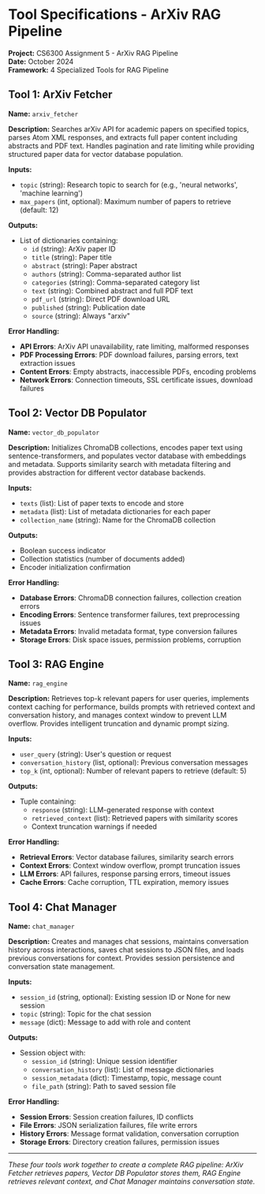 # Tool Specifications - ArXiv RAG Pipeline

**Project:** CS6300 Assignment 5 - ArXiv RAG Pipeline  
**Date:** October 2024  
**Framework:** 4 Specialized Tools for RAG Pipeline

## Tool 1: ArXiv Fetcher

**Name:** `arxiv_fetcher`

**Description:** 
Searches arXiv API for academic papers on specified topics, parses Atom XML responses, and extracts full paper content including abstracts and PDF text. Handles pagination and rate limiting while providing structured paper data for vector database population.

**Inputs:**
- `topic` (string): Research topic to search for (e.g., 'neural networks', 'machine learning')
- `max_papers` (int, optional): Maximum number of papers to retrieve (default: 12)

**Outputs:**
- List of dictionaries containing:
  - `id` (string): ArXiv paper ID
  - `title` (string): Paper title
  - `abstract` (string): Paper abstract
  - `authors` (string): Comma-separated author list
  - `categories` (string): Comma-separated category list
  - `text` (string): Combined abstract and full PDF text
  - `pdf_url` (string): Direct PDF download URL
  - `published` (string): Publication date
  - `source` (string): Always "arxiv"

**Error Handling:**
- **API Errors**: ArXiv API unavailability, rate limiting, malformed responses
- **PDF Processing Errors**: PDF download failures, parsing errors, text extraction issues
- **Content Errors**: Empty abstracts, inaccessible PDFs, encoding problems
- **Network Errors**: Connection timeouts, SSL certificate issues, download failures

## Tool 2: Vector DB Populator

**Name:** `vector_db_populator`

**Description:**
Initializes ChromaDB collections, encodes paper text using sentence-transformers, and populates vector database with embeddings and metadata. Supports similarity search with metadata filtering and provides abstraction for different vector database backends.

**Inputs:**
- `texts` (list): List of paper texts to encode and store
- `metadata` (list): List of metadata dictionaries for each paper
- `collection_name` (string): Name for the ChromaDB collection

**Outputs:**
- Boolean success indicator
- Collection statistics (number of documents added)
- Encoder initialization confirmation

**Error Handling:**
- **Database Errors**: ChromaDB connection failures, collection creation errors
- **Encoding Errors**: Sentence transformer failures, text preprocessing issues
- **Metadata Errors**: Invalid metadata format, type conversion failures
- **Storage Errors**: Disk space issues, permission problems, corruption

## Tool 3: RAG Engine

**Name:** `rag_engine`

**Description:**
Retrieves top-k relevant papers for user queries, implements context caching for performance, builds prompts with retrieved context and conversation history, and manages context window to prevent LLM overflow. Provides intelligent truncation and dynamic prompt sizing.

**Inputs:**
- `user_query` (string): User's question or request
- `conversation_history` (list, optional): Previous conversation messages
- `top_k` (int, optional): Number of relevant papers to retrieve (default: 5)

**Outputs:**
- Tuple containing:
  - `response` (string): LLM-generated response with context
  - `retrieved_context` (list): Retrieved papers with similarity scores
  - Context truncation warnings if needed

**Error Handling:**
- **Retrieval Errors**: Vector database failures, similarity search errors
- **Context Errors**: Context window overflow, prompt truncation issues
- **LLM Errors**: API failures, response parsing errors, timeout issues
- **Cache Errors**: Cache corruption, TTL expiration, memory issues

## Tool 4: Chat Manager

**Name:** `chat_manager`

**Description:**
Creates and manages chat sessions, maintains conversation history across interactions, saves chat sessions to JSON files, and loads previous conversations for context. Provides session persistence and conversation state management.

**Inputs:**
- `session_id` (string, optional): Existing session ID or None for new session
- `topic` (string): Topic for the chat session
- `message` (dict): Message to add with role and content

**Outputs:**
- Session object with:
  - `session_id` (string): Unique session identifier
  - `conversation_history` (list): List of message dictionaries
  - `session_metadata` (dict): Timestamp, topic, message count
  - `file_path` (string): Path to saved session file

**Error Handling:**
- **Session Errors**: Session creation failures, ID conflicts
- **File Errors**: JSON serialization failures, file write errors
- **History Errors**: Message format validation, conversation corruption
- **Storage Errors**: Directory creation failures, permission issues

---

*These four tools work together to create a complete RAG pipeline: ArXiv Fetcher retrieves papers, Vector DB Populator stores them, RAG Engine retrieves relevant context, and Chat Manager maintains conversation state.*
